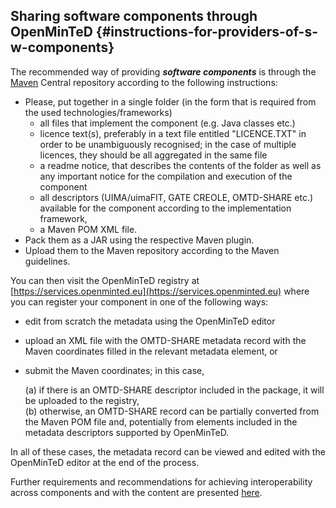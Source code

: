 ## Sharing software components through OpenMinTeD {#instructions-for-providers-of-s-w-components}

The recommended way of providing _**software components**_ is through the [Maven](http://maven.apache.org/) Central repository according to the following instructions:

* Please, put together in a single folder \(in the form that is required from the used technologies/frameworks\)
  * all files that implement the component \(e.g. Java classes etc.\)
  * licence text\(s\), preferably in a text file entitled "LICENCE.TXT" in order to be unambiguously recognised; in the case of multiple licences, they should be all aggregated in the same file
  * a readme notice, that describes the contents of the folder as well as any important notice for the compilation and execution of the component
  * all descriptors \(UIMA/uimaFIT, GATE CREOLE, OMTD-SHARE etc.\) available for the component according to the implementation framework,
  * a Maven POM XML file.
* Pack them as a JAR using the respective Maven plugin.
* Upload them to the Maven repository according to the Maven guidelines.

You can then visit the OpenMinTeD registry at [https://services.openminted.eu](https://services.openminted.eu) where you can register your component in one of the following ways:

* edit from scratch the metadata using the OpenMinTeD editor
* upload an XML file with the OMTD-SHARE metadata record with the Maven coordinates filled in the relevant metadata element, or
* submit the Maven coordinates; in this case,

  \(a\) if there is an OMTD-SHARE descriptor included in the package, it will be uploaded to the registry,  
  \(b\) otherwise, an OMTD-SHARE record can be partially converted from the Maven POM file and, potentially from elements included in the metadata descriptors supported by OpenMinTeD.

In all of these cases, the metadata record can be viewed and edited with the OpenMinTeD editor at the end of the process.

Further requirements and recommendations for achieving interoperability across components and with the content are presented [here](/guidelines_for_providers_of_sw_resources/how-to-make-your-components-interoperable.md).

